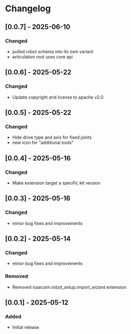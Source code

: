 # Changelog

## [0.0.7] - 2025-06-10
### Changed
- pulled robot schema into its own variant
- articulation root uses core api

## [0.0.6] - 2025-05-22
### Changed
- Update copyright and license to apache v2.0

## [0.0.5] - 2025-05-22
### Changed
- Hide drive type and axis for fixed joints
- new icon for "additional tools"

## [0.0.4] - 2025-05-16
### Changed
- Make extension target a specific kit version

## [0.0.3] - 2025-05-16
### Changed
- minor bug fixes and improvements

## [0.0.2] - 2025-05-14
### Changed
- minor bug fixes and improvements

### Removed
- Removed isaacsim.robot_setup.import_wizard extension

## [0.0.1] - 2025-05-12
### Added
- Initial release
